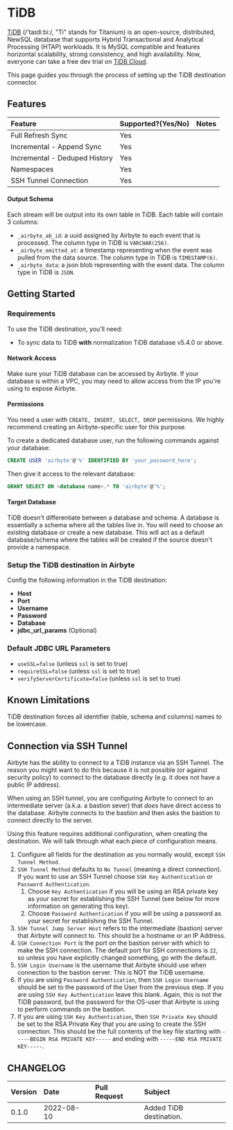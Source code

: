 # TiDB

[TiDB](https://github.com/pingcap/tidb) (/’taɪdiːbi:/, "Ti" stands for Titanium) is an open-source, distributed, NewSQL database that supports Hybrid Transactional and Analytical Processing (HTAP) workloads. It is MySQL compatible and features horizontal scalability, strong consistency, and high availability. Now, everyone can take a free dev trial on [TiDB Cloud](https://en.pingcap.com/tidb-cloud/).

This page guides you through the process of setting up the TiDB destination connector.

## Features

| Feature                       | Supported?\(Yes/No\) | Notes |
|:------------------------------|:---------------------|:------|
| Full Refresh Sync             | Yes                  |       |
| Incremental - Append Sync     | Yes                  |       |
| Incremental - Deduped History | Yes                  |       |
| Namespaces                    | Yes                  |       |
| SSH Tunnel Connection         | Yes                  |       |

#### Output Schema

Each stream will be output into its own table in TiDB. Each table will contain 3 columns:

* `_airbyte_ab_id`: a uuid assigned by Airbyte to each event that is processed. The column type in TiDB is `VARCHAR(256)`.
* `_airbyte_emitted_at`: a timestamp representing when the event was pulled from the data source. The column type in TiDB is `TIMESTAMP(6)`.
* `_airbyte_data`: a json blob representing with the event data. The column type in TiDB is `JSON`.

## Getting Started

### Requirements

To use the TiDB destination, you'll need:

* To sync data to TiDB **with** normalization TiDB database v5.4.0 or above.

#### Network Access

Make sure your TiDB database can be accessed by Airbyte. If your database is within a VPC, you may need to allow access from the IP you're using to expose Airbyte.

#### **Permissions**

You need a user with `CREATE, INSERT, SELECT, DROP` permissions. We highly recommend creating an Airbyte-specific user for this purpose.

To create a dedicated database user, run the following commands against your database:

```sql
CREATE USER 'airbyte'@'%' IDENTIFIED BY 'your_password_here';
```

Then give it access to the relevant database:

```sql
GRANT SELECT ON <database name>.* TO 'airbyte'@'%';
```

#### Target Database

TiDB doesn't differentiate between a database and schema. A database is essentially a schema where all the tables live in. You will need to choose an existing database or create a new database. This will act as a default database/schema where the tables will be created if the source doesn't provide a namespace.

### Setup the TiDB destination in Airbyte

Config the following information in the TiDB destination:

* **Host**
* **Port**
* **Username**
* **Password**
* **Database**
* **jdbc_url_params** (Optional)

### Default JDBC URL Parameters

* `useSSL=false` (unless `ssl` is set to true)
* `requireSSL=false` (unless `ssl` is set to true)
* `verifyServerCertificate=false` (unless `ssl` is set to true)

## Known Limitations

TiDB destination forces all identifier \(table, schema and columns\) names to be lowercase.

## Connection via SSH Tunnel

Airbyte has the ability to connect to a TiDB instance via an SSH Tunnel. The reason you might want to do this because it is not possible \(or against security policy\) to connect to the database directly \(e.g. it does not have a public IP address\).

When using an SSH tunnel, you are configuring Airbyte to connect to an intermediate server \(a.k.a. a bastion sever\) that _does_ have direct access to the database. Airbyte connects to the bastion and then asks the bastion to connect directly to the server.

Using this feature requires additional configuration, when creating the destination. We will talk through what each piece of configuration means.

1. Configure all fields for the destination as you normally would, except `SSH Tunnel Method`.
2. `SSH Tunnel Method` defaults to `No Tunnel` \(meaning a direct connection\). If you want to use an SSH Tunnel choose `SSH Key Authentication` or `Password Authentication`.
    1. Choose `Key Authentication` if you will be using an RSA private key as your secret for establishing the SSH Tunnel \(see below for more information on generating this key\).
    2. Choose `Password Authentication` if you will be using a password as your secret for establishing the SSH Tunnel.
3. `SSH Tunnel Jump Server Host` refers to the intermediate \(bastion\) server that Airbyte will connect to. This should be a hostname or an IP Address.
4. `SSH Connection Port` is the port on the bastion server with which to make the SSH connection. The default port for SSH connections is `22`, so unless you have explicitly changed something, go with the default.
5. `SSH Login Username` is the username that Airbyte should use when connection to the bastion server. This is NOT the TiDB username.
6. If you are using `Password Authentication`, then `SSH Login Username` should be set to the password of the User from the previous step. If you are using `SSH Key Authentication` leave this blank. Again, this is not the TiDB password, but the password for the OS-user that Airbyte is using to perform commands on the bastion.
7. If you are using `SSH Key Authentication`, then `SSH Private Key` should be set to the RSA Private Key that you are using to create the SSH connection. This should be the full contents of the key file starting with `-----BEGIN RSA PRIVATE KEY-----` and ending with `-----END RSA PRIVATE KEY-----`.

## CHANGELOG

| Version | Date       | Pull Request                                       | Subject                 |
|:--------|:-----------|:---------------------------------------------------|:------------------------|
| 0.1.0   | 2022-08-10 | []()                                               | Added TiDB destination. |
